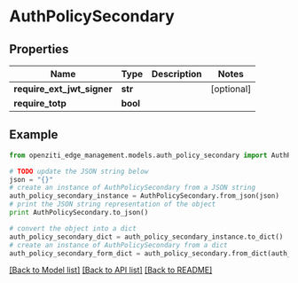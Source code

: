 # AuthPolicySecondary


## Properties
Name | Type | Description | Notes
------------ | ------------- | ------------- | -------------
**require_ext_jwt_signer** | **str** |  | [optional] 
**require_totp** | **bool** |  | 

## Example

```python
from openziti_edge_management.models.auth_policy_secondary import AuthPolicySecondary

# TODO update the JSON string below
json = "{}"
# create an instance of AuthPolicySecondary from a JSON string
auth_policy_secondary_instance = AuthPolicySecondary.from_json(json)
# print the JSON string representation of the object
print AuthPolicySecondary.to_json()

# convert the object into a dict
auth_policy_secondary_dict = auth_policy_secondary_instance.to_dict()
# create an instance of AuthPolicySecondary from a dict
auth_policy_secondary_form_dict = auth_policy_secondary.from_dict(auth_policy_secondary_dict)
```
[[Back to Model list]](../README.md#documentation-for-models) [[Back to API list]](../README.md#documentation-for-api-endpoints) [[Back to README]](../README.md)


